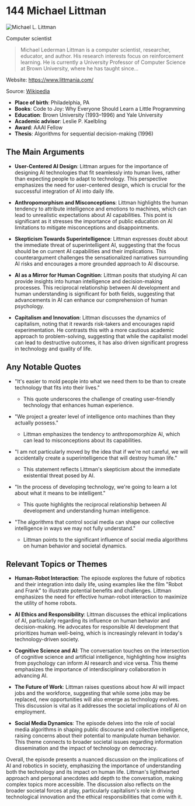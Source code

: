 # 144 Michael Littman


![Michael L. Littman](https://encrypted-tbn0.gstatic.com/images?q=tbn:ANd9GcS49Nv8z7I0KUOlEBXZ_NWcInO_mPGTaIO6ppznpQ&s=0)

Computer scientist

> Michael Lederman Littman is a computer scientist, researcher, educator, and author. His research interests focus on reinforcement learning. He is currently a University Professor of Computer Science at Brown University, where he has taught since...

Website: https://www.littmania.com/

Source: [Wikipedia](https://en.wikipedia.org/wiki/Michael_L._Littman)

- **Place of birth**: Philadelphia, PA
- **Books**: Code to Joy: Why Everyone Should Learn a Little Programming
- **Education**: Brown University (1993–1996) and Yale University
- **Academic advisor**: Leslie P. Kaelbling
- **Award**: AAAI Fellow
- **Thesis**: Algorithms for sequential decision-making (1996)


## The Main Arguments

- **User-Centered AI Design**: Littman argues for the importance of designing AI technologies that fit seamlessly into human lives, rather than expecting people to adapt to technology. This perspective emphasizes the need for user-centered design, which is crucial for the successful integration of AI into daily life.

- **Anthropomorphism and Misconceptions**: Littman highlights the human tendency to attribute intelligence and emotions to machines, which can lead to unrealistic expectations about AI capabilities. This point is significant as it stresses the importance of public education on AI limitations to mitigate misconceptions and disappointments.

- **Skepticism Towards Superintelligence**: Littman expresses doubt about the immediate threat of superintelligent AI, suggesting that the focus should be on current AI capabilities and their implications. This counterargument challenges the sensationalized narratives surrounding AI risks and encourages a more grounded approach to AI discourse.

- **AI as a Mirror for Human Cognition**: Littman posits that studying AI can provide insights into human intelligence and decision-making processes. This reciprocal relationship between AI development and human understanding is significant for both fields, suggesting that advancements in AI can enhance our comprehension of human psychology.

- **Capitalism and Innovation**: Littman discusses the dynamics of capitalism, noting that it rewards risk-takers and encourages rapid experimentation. He contrasts this with a more cautious academic approach to problem-solving, suggesting that while the capitalist model can lead to destructive outcomes, it has also driven significant progress in technology and quality of life.

## Any Notable Quotes

- "It's easier to mold people into what we need them to be than to create technology that fits into their lives."
  - This quote underscores the challenge of creating user-friendly technology that enhances human experience.

- "We project a greater level of intelligence onto machines than they actually possess."
  - Littman emphasizes the tendency to anthropomorphize AI, which can lead to misconceptions about its capabilities.

- "I am not particularly moved by the idea that if we're not careful, we will accidentally create a superintelligence that will destroy human life."
  - This statement reflects Littman's skepticism about the immediate existential threat posed by AI.

- "In the process of developing technology, we're going to learn a lot about what it means to be intelligent."
  - This quote highlights the reciprocal relationship between AI development and understanding human intelligence.

- "The algorithms that control social media can shape our collective intelligence in ways we may not fully understand."
  - Littman points to the significant influence of social media algorithms on human behavior and societal dynamics.

## Relevant Topics or Themes

- **Human-Robot Interaction**: The episode explores the future of robotics and their integration into daily life, using examples like the film "Robot and Frank" to illustrate potential benefits and challenges. Littman emphasizes the need for effective human-robot interaction to maximize the utility of home robots.

- **AI Ethics and Responsibility**: Littman discusses the ethical implications of AI, particularly regarding its influence on human behavior and decision-making. He advocates for responsible AI development that prioritizes human well-being, which is increasingly relevant in today's technology-driven society.

- **Cognitive Science and AI**: The conversation touches on the intersection of cognitive science and artificial intelligence, highlighting how insights from psychology can inform AI research and vice versa. This theme emphasizes the importance of interdisciplinary collaboration in advancing AI.

- **The Future of Work**: Littman raises questions about how AI will impact jobs and the workforce, suggesting that while some jobs may be replaced, new opportunities will also emerge as technology evolves. This discussion is vital as it addresses the societal implications of AI on employment.

- **Social Media Dynamics**: The episode delves into the role of social media algorithms in shaping public discourse and collective intelligence, raising concerns about their potential to manipulate human behavior. This theme connects to broader societal issues regarding information dissemination and the impact of technology on democracy.

Overall, the episode presents a nuanced discussion on the implications of AI and robotics in society, emphasizing the importance of understanding both the technology and its impact on human life. Littman's lighthearted approach and personal anecdotes add depth to the conversation, making complex topics more accessible. The discussion also reflects on the broader societal forces at play, particularly capitalism's role in driving technological innovation and the ethical responsibilities that come with it.
